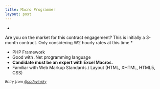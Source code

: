 ```yaml
---
title: Macro Programmer
layout: post
---
```


*
Are you on the market for this contract engagement?
This is initially a 3-month contract. Only considering W2 hourly rates at this time.*

*  PHP Framework
*  Good with .Net programming language
*  **Candidate must be an expert with Excel Macros.**
*  Familiar with Web Markup Standards / Layout (HTML, XHTML, HTML5, CSS)


<small><em>Entry from <a href="http://www.twitter.com/codevinsky">@codevinsky</a></em></small>